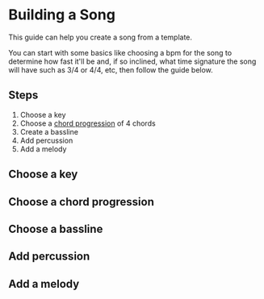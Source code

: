 # Building a Song

This guide can help you create a song from a template.  

You can start with some basics like choosing a bpm for the song to determine how fast it'll be and, if so inclined, what time signature the song will have such as 3/4 or 4/4, etc, then follow the guide below.

## Steps
1. Choose a key
2. Choose a [chord progression](chord_progression.md) of 4 chords
3. Create a bassline
4. Add percussion
5. Add a melody

## Choose a key
## Choose a chord progression
## Choose a bassline
## Add percussion
## Add a melody